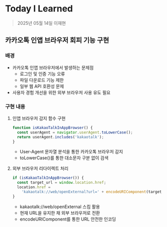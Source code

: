 # Today I Learned

> 2025년 05월 14일 이재현

## 카카오톡 인앱 브라우저 회피 기능 구현

### 배경

- 카카오톡 인앱 브라우저에서 발생하는 문제점
  - 로그인 및 인증 기능 오류
  - 파일 다운로드 기능 제한
  - 일부 웹 API 호환성 문제
- 사용자 경험 개선을 위한 외부 브라우저 사용 유도 필요

### 구현 내용

1. 인앱 브라우저 감지 함수 구현

   ```javascript
   function isKakaoTalkInAppBrowser() {
     const userAgent = navigator.userAgent.toLowerCase();
     return userAgent.includes('kakaotalk');
   }
   ```

   - User-Agent 문자열 분석을 통한 카카오톡 브라우저 감지
   - toLowerCase()를 통한 대소문자 구분 없이 검색

2. 외부 브라우저 리다이렉트 처리
   ```javascript
   if (isKakaoTalkInAppBrowser()) {
     const target_url = window.location.href;
     location.href =
       'kakaotalk://web/openExternal?url=' + encodeURIComponent(target_url);
   }
   ```
   - kakaotalk://web/openExternal 스킴 활용
   - 현재 URL을 유지한 채 외부 브라우저로 전환
   - encodeURIComponent를 통한 URL 안전한 인코딩
